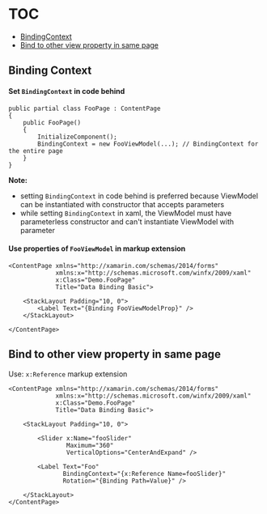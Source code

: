 # TOC
* [BindingContext](#binding-context)
* [Bind to other view property in same page](#)

## Binding Context
#### Set `BindingContext` in code behind
```
public partial class FooPage : ContentPage
{
    public FooPage()
    {
        InitializeComponent();
        BindingContext = new FooViewModel(...); // BindingContext for the entire page
    }
}
```
**Note:**
* setting `BindingContext` in code behind is preferred because ViewModel can be instantiated with constructor that accepts parameters
* while setting `BindingContext` in xaml, the ViewModel must have parameterless constructor and can't instantiate ViewModel with parameter

#### Use properties of `FooViewModel` in markup extension
```
<ContentPage xmlns="http://xamarin.com/schemas/2014/forms"
             xmlns:x="http://schemas.microsoft.com/winfx/2009/xaml"
             x:Class="Demo.FooPage"
             Title="Data Binding Basic">
             
    <StackLayout Padding="10, 0">
        <Label Text="{Binding FooViewModelProp}" />
    </StackLayout>
    
</ContentPage>
```

## Bind to other view property in same page
Use: `x:Reference` markup extension
```
<ContentPage xmlns="http://xamarin.com/schemas/2014/forms"
             xmlns:x="http://schemas.microsoft.com/winfx/2009/xaml"
             x:Class="Demo.FooPage"
             Title="Data Binding Basic">
             
    <StackLayout Padding="10, 0">

        <Slider x:Name="fooSlider"
                Maximum="360"
                VerticalOptions="CenterAndExpand" />
    
        <Label Text="Foo"
               BindingContext="{x:Reference Name=fooSlider}"
               Rotation="{Binding Path=Value}" />
               
    </StackLayout>
</ContentPage>
```
